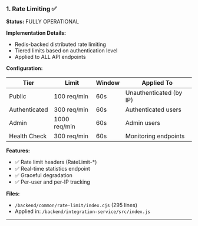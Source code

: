 ### 1. Rate Limiting ✅

**Status:** FULLY OPERATIONAL

**Implementation Details:**

- Redis-backed distributed rate limiting
- Tiered limits based on authentication level
- Applied to ALL API endpoints

**Configuration:**

| Tier | Limit | Window | Applied To |
|------|-------|--------|------------|
| Public | 100 req/min | 60s | Unauthenticated (by IP) |
| Authenticated | 300 req/min | 60s | Authenticated users |
| Admin | 1000 req/min | 60s | Admin users |
| Health Check | 300 req/min | 60s | Monitoring endpoints |

**Features:**

- ✅ Rate limit headers (RateLimit-*)
- ✅ Real-time statistics endpoint
- ✅ Graceful degradation
- ✅ Per-user and per-IP tracking

**Files:**

- `/backend/common/rate-limit/index.cjs` (295 lines)
- Applied in: `/backend/integration-service/src/index.js`

---
